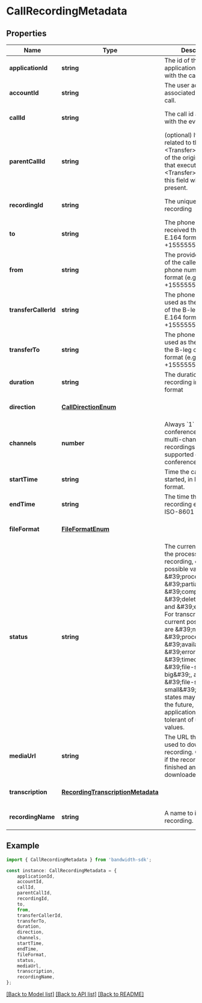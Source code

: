 # CallRecordingMetadata


## Properties

Name | Type | Description | Notes
------------ | ------------- | ------------- | -------------
**applicationId** | **string** | The id of the application associated with the call. | [optional] [default to undefined]
**accountId** | **string** | The user account associated with the call. | [optional] [default to undefined]
**callId** | **string** | The call id associated with the event. | [optional] [default to undefined]
**parentCallId** | **string** | (optional) If the event is related to the B leg of a &lt;Transfer&gt;, the call id of the original call leg that executed the &lt;Transfer&gt;. Otherwise, this field will not be present. | [optional] [default to undefined]
**recordingId** | **string** | The unique ID of this recording | [optional] [default to undefined]
**to** | **string** | The phone number that received the call, in E.164 format (e.g. +15555555555). | [optional] [default to undefined]
**from** | **string** | The provided identifier of the caller. Must be a phone number in E.164 format (e.g. +15555555555). | [optional] [default to undefined]
**transferCallerId** | **string** | The phone number used as the from field of the B-leg call, in E.164 format (e.g. +15555555555). | [optional] [default to undefined]
**transferTo** | **string** | The phone number used as the to field of the B-leg call, in E.164 format (e.g. +15555555555). | [optional] [default to undefined]
**duration** | **string** | The duration of the recording in ISO-8601 format | [optional] [default to undefined]
**direction** | [**CallDirectionEnum**](CallDirectionEnum.md) |  | [optional] [default to undefined]
**channels** | **number** | Always &#x60;1&#x60; for conference recordings; multi-channel recordings are not supported on conferences. | [optional] [default to undefined]
**startTime** | **string** | Time the call was started, in ISO 8601 format. | [optional] [default to undefined]
**endTime** | **string** | The time that the recording ended in ISO-8601 format | [optional] [default to undefined]
**fileFormat** | [**FileFormatEnum**](FileFormatEnum.md) |  | [optional] [default to undefined]
**status** | **string** | The current status of the process. For recording, current possible values are \&#39;processing\&#39;, \&#39;partial\&#39;, \&#39;complete\&#39;, \&#39;deleted\&#39;, and \&#39;error\&#39;. For transcriptions, current possible values are \&#39;none\&#39;, \&#39;processing\&#39;, \&#39;available\&#39;, \&#39;error\&#39;, \&#39;timeout\&#39;, \&#39;file-size-too-big\&#39;, and \&#39;file-size-too-small\&#39;. Additional states may be added in the future, so your application must be tolerant of unknown values. | [optional] [default to undefined]
**mediaUrl** | **string** | The URL that can be used to download the recording. Only present if the recording is finished and may be downloaded. | [optional] [default to undefined]
**transcription** | [**RecordingTranscriptionMetadata**](RecordingTranscriptionMetadata.md) |  | [optional] [default to undefined]
**recordingName** | **string** | A name to identify this recording. | [optional] [default to undefined]

## Example

```typescript
import { CallRecordingMetadata } from 'bandwidth-sdk';

const instance: CallRecordingMetadata = {
    applicationId,
    accountId,
    callId,
    parentCallId,
    recordingId,
    to,
    from,
    transferCallerId,
    transferTo,
    duration,
    direction,
    channels,
    startTime,
    endTime,
    fileFormat,
    status,
    mediaUrl,
    transcription,
    recordingName,
};
```

[[Back to Model list]](../README.md#documentation-for-models) [[Back to API list]](../README.md#documentation-for-api-endpoints) [[Back to README]](../README.md)
